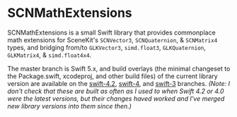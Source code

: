 # SCNMathExtensions

SCNMathExtensions is a small Swift library that provides commonplace math extensions for SceneKit's `SCNVector3`, `SCNQuaternion`, & `SCNMatrix4` types, and bridging from/to `GLKVector3`, `simd.float3`, `GLKQuaternion`, `GLKMatrix4`, & `simd.float4x4`.

The master branch is Swift 5.x, and build overlays (the minimal changeset to the Package.swift, xcodeproj, and other build files) of the current library version are available on the [swift-4.2](https://github.com/capnslipp/SCNMathExtensions/tree/swift-4.2), [swift-4](https://github.com/capnslipp/SCNMathExtensions/tree/swift-4), and [swift-3](https://github.com/capnslipp/SCNMathExtensions/tree/swift-3) branches.  _(Note: I don't check that these are built as often as I used to when Swift 4.2 or 4.0 were the latest versions, but their changes haved worked and I've merged new library versions into them since then.)_
